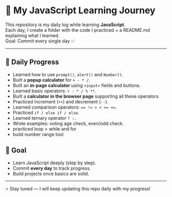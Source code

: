 # 🚀 My JavaScript Learning Journey

This repository is my daily log while learning **JavaScript**.  
Each day, I create a folder with the code I practiced + a README.md explaining what I learned.  
Goal: Commit every single day ✅

---

## 📅 Daily Progress
- Learned how to use `prompt()`, `alert()` and `Number()`.
- Built a **popup calculator** for `+ - * /`.
- Built an **in-page calculator** using `<input>` fields and buttons.
- Learned basic operators: `+ - * / % **`.
- Built a **calculator in the browser page** supporting all these operators.
- Practiced increment (`++`) and decrement (`--`).
- Learned comparison operators: `== != > < >= <=`.
- Practiced `if / else if / else`.
- Learned ternary operator `? :`.
- Wrote examples: voting age check, even/odd check.
- practiced loop > while and for
- build number range tool

## 🎯 Goal
- Learn JavaScript deeply (step by step).
- Commit **every day** to track progress.
- Build projects once basics are solid.

---

⭐ Stay tuned — I will keep updating this repo daily with my progress!
